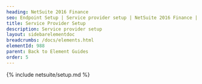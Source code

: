 ```yaml
---
heading: NetSuite 2016 Finance
seo: Endpoint Setup | Service provider setup | NetSuite 2016 Finance | Cloud Elements API Docs
title: Service Provider Setup
description: Service provider setup
layout: sidebarelementdoc
breadcrumbs: /docs/elements.html
elementId: 988
parent: Back to Element Guides
order: 5
---
```


{% include netsuite/setup.md %}

